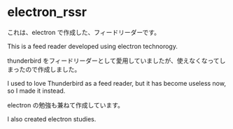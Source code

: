 # electron_rssr

これは、electron で作成した、フィードリーダーです。

This is a feed reader developed using electron technorogy.

thunderbird をフィードリーダーとして愛用していましたが、使えなくなってしまったので作成しました。

I used to love Thunderbird as a feed reader, but it has become useless now, so I made it instead.

electron の勉強も兼ねて作成しています。

I also created electron studies.
